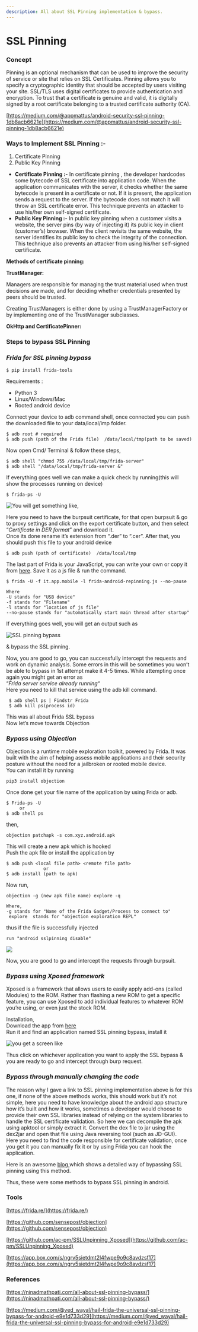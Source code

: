 ```yaml
---
description: All about SSL Pinning implementation & bypass.
---
```


# **SSL Pinning**

### **Concept**

Pinning is an optional mechanism that can be used to improve the security of service or site that relies on SSL Certificates. Pinning allows you to specify a cryptographic identity that should be accepted by users visiting your site. SSL/TLS uses digital certificates to provide authentication and encryption. To trust that a certificate is genuine and valid, it is digitally signed by a root certificate belonging to a trusted certificate authority (CA).

[https://medium.com/@appmattus/android-security-ssl-pinning-1db8acb6621e](https://medium.com/@appmattus/android-security-ssl-pinning-1db8acb6621e)

### **Ways to Implement SSL Pinning :-**

1. Certificate Pinning
2. Public Key Pinning

* **Certificate Pinning :-** In certificate pinning , the developer hardcodes some bytecode of SSL certificate into application code. When the application communicates with the server, it checks whether the same bytecode is present in a certificate or not. If it is present, the application sends a request to the server. If the bytecode does not match it will throw an SSL certificate error. This technique prevents an attacker to use his/her own self-signed certificate.
* **Public Key Pinning :-** In public key pinning when a customer visits a website, the server pins (by way of injecting it) its public key in client (customer’s) browser. When the client revisits the same website, the server identifies its public key to check the integrity of the connection. This technique also prevents an attacker from using his/her self-signed certificate.

**Methods of certificate pinning:**

**TrustManager:**

Managers are responsible for managing the trust material used when trust decisions are made, and for deciding whether credentials presented by peers should be trusted.

Creating TrustManagers is either done by using a TrustManagerFactory or by implementing one of the TrustManager subclasses.

**OkHttp and CertificatePinner:**



### **Steps to bypass SSL Pinning**

### **&#x20;_Frida for SSL pinning bypass_**

```
$ pip install frida-tools
```

Requirements :

* Python 3
* Linux/Windows/Mac
* Rooted android device

Connect your device to adb command shell, once connected you can push the downloaded file to your data/local/imp folder.

```
$ adb root # required
$ adb push (path of the Frida file)  /data/local/tmp(path to be saved) 
```

Now open Cmd/ Terminal & follow these steps,

```
$ adb shell "chmod 755 /data/local/tmp/frida-server"
$ adb shell "/data/local/tmp/frida-server &"
```

If everything goes well we can make a quick check by running(this will show the processes running on device)

```
$ frida-ps -U

```

![You will get something like,](https://ninadmathpati.com/wp-content/uploads/2020/09/Capture.png)

Here you need to have the burpsuit certificate, for that open burpsuit & go to proxy settings and click on the export certificate button, and then select “_Certificate in DER format_” and download it.  
Once its done rename it’s extension from “.der” to “.cer”. After that, you should push this file to your android device

```
$ adb push (path of certificate)  /data/local/tmp
```

The last part of Frida is your JavaScript, you can write your own or copy it from [here](https://codeshare.frida.re/@pcipolloni/universal-android-ssl-pinning-bypass-with-frida/). Save it as a js file & run the command.

```
$ frida -U -f it.app.mobile -l frida-android-repinning.js --no-pause

Where 
-U stands for "USB device"
-f stands for "Filename"
-l stands for "location of js file"
--no-pause stands for "automatically start main thread after startup"
```

If everything goes well, you will get an output such as

![SSL pinning bypass](https://ninadmathpati.com/wp-content/uploads/2020/09/blog2-1024x546.jpg)

& bypass the SSL pinning.

Now, you are good to go, you can successfully intercept the requests and work on dynamic analysis. Some errors in this will be sometimes you won’t be able to bypass in 1st attempt make it 4-5 times. While attempting once again you might get an error as  
“_Frida server service already running_“  
Here you need to kill that service using the adb kill command.

```
 $ adb shell ps | Findstr Frida 
 $ adb kill ps(process id)
```

This was all about Frida SSL bypass  
Now let’s move towards Objection

### **_Bypass using Objection_**

Objection is a runtime mobile exploration toolkit, powered by Frida. It was built with the aim of helping assess mobile applications and their security posture without the need for a jailbroken or rooted mobile device.  
You can install it by running

```
pip3 install objection
```

Once done get your file name of the application by using Frida or adb.

```
$ Frida-ps -U
     or
$ adb shell ps
```

then,

```
objection patchapk -s com.xyz.android.apk
```

This will create a new apk which is hooked  
Push the apk file or install the application by

```
$ adb push <local file path> <remote file path>
              or
$ adb install (path to apk)
```

Now run,

```
objection -g (new apk file name) explore -q

Where,
-g stands for "Name of the Frida Gadget/Process to connect to"
 explore  stands for "objection exploration REPL"
```

thus if the file is successfully injected

```
run "android sslpinning disable"
```

![](https://ninadmathpati.com/wp-content/uploads/2020/09/android\_ssl\_pinning\_bypass-1-1024x406.png)

Now, you are good to go and intercept the requests through burpsuit.

### **_Bypass using Xposed framework_**

Xposed is a framework that allows users to easily apply add-ons (called Modules) to the ROM. Rather than flashing a new ROM to get a specific feature, you can use Xposed to add individual features to whatever ROM you’re using, or even just the stock ROM.

Installation,  
Download the app from [here](https://www.xda-developers.com/xposed-framework-hub/)  
Run it and find an application named SSL pinning bypass, install it  



![you get a screen like](https://ninadmathpati.com/wp-content/uploads/2020/09/Screenshot\_20190409-025211-576x1024.png)

Thus click on whichever application you want to apply the SSL bypass & you are ready to go and intercept through burp request.

### **_Bypass through manually changing the code_**

The reason why I gave a link to SSL pinning implementation above is for this one, if none of the above methods works, this should work but it’s not simple, here you need to have knowledge about the android app structure how it’s built and how it works, sometimes a developer would choose to provide their own SSL libraries instead of relying on the system libraries to handle the SSL certificate validation. So here we can decompile the apk using apktool or simply extract it. Convert the dex file to jar using the dex2jar and open that file using Java reversing tool (such as JD-GUI).  
Here you need to find the code responsible for certificate validation, once you get it you can manually fix it or by using Frida you can hook the application.

Here is an awesome [blog ](https://medium.com/@ferrygunawan/bypassing-android-certificate-pinning-on-singapore-power-utilities-app-6063887ef5d5)which shows a detailed way of bypassing SSL pinning using this method.

Thus, these were some methods to bypass SSL pinning in android.

### **Tools**

[https://frida.re/](https://frida.re/)

[https://github.com/sensepost/objection](https://github.com/sensepost/objection)

[https://github.com/ac-pm/SSLUnpinning_Xposed](https://github.com/ac-pm/SSLUnpinning_Xposed)

[https://app.box.com/s/ngrv5sietdmt2l4fwpe9o9c8avdzsf17](https://app.box.com/s/ngrv5sietdmt2l4fwpe9o9c8avdzsf17)

### **References**

[https://ninadmathpati.com/all-about-ssl-pinning-bypass/](https://ninadmathpati.com/all-about-ssl-pinning-bypass/)

[https://medium.com/@ved_wayal/hail-frida-the-universal-ssl-pinning-bypass-for-android-e9e1d733d29](https://medium.com/@ved_wayal/hail-frida-the-universal-ssl-pinning-bypass-for-android-e9e1d733d29)

